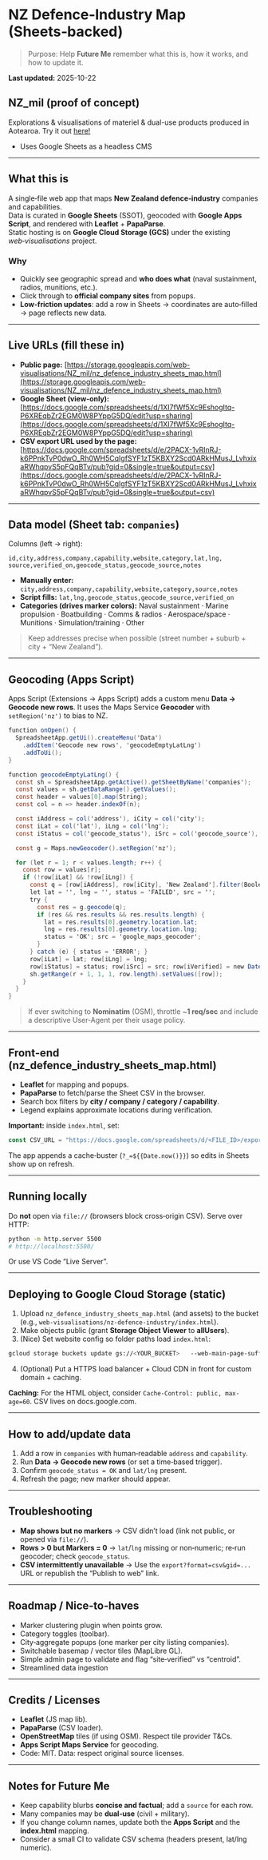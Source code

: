 # NZ Defence‑Industry Map (Sheets‑backed)

> Purpose: Help **Future Me** remember what this is, how it works, and how to update it.

**Last updated:** 2025-10-22

## NZ_mil (proof of concept)
Explorations &amp; visualisations of materiel & dual-use products produced in Aotearoa. Try it out [here!](https://storage.googleapis.com/web-visualisations/NZ_mil/nz_defence_industry_sheets_map.html)
- Uses Google Sheets as a headless CMS

---

## What this is

A single‑file web app that maps **New Zealand defence‑industry** companies and capabilities.  
Data is curated in **Google Sheets** (SSOT), geocoded with **Google Apps Script**, and rendered with **Leaflet** + **PapaParse**.  
Static hosting is on **Google Cloud Storage (GCS)** under the existing *web‑visualisations* project.

### Why
- Quickly see geographic spread and **who does what** (naval sustainment, radios, munitions, etc.).
- Click through to **official company sites** from popups.
- **Low‑friction updates**: add a row in Sheets → coordinates are auto‑filled → page reflects new data.

---

## Live URLs (fill these in)

- **Public page:** [https://storage.googleapis.com/web-visualisations/NZ_mil/nz_defence_industry_sheets_map.html](https://storage.googleapis.com/web-visualisations/NZ_mil/nz_defence_industry_sheets_map.html)  
- **Google Sheet (view‑only):** [https://docs.google.com/spreadsheets/d/1XI7fWf5Xc9EshogItq-P6XREqbZr2EGM0W8PYppG5DQ/edit?usp=sharing](https://docs.google.com/spreadsheets/d/1XI7fWf5Xc9EshogItq-P6XREqbZr2EGM0W8PYppG5DQ/edit?usp=sharing)  
- **CSV export URL used by the page:** [https://docs.google.com/spreadsheets/d/e/2PACX-1vRInRJ-k6PPnkTvP0dwO_Rh0WH5CqIgfSYF1zT5KBXY2Scd0ARkHMusJ_LvhxixaRWhqpvS5pFQqBTv/pub?gid=0&single=true&output=csv](https://docs.google.com/spreadsheets/d/e/2PACX-1vRInRJ-k6PPnkTvP0dwO_Rh0WH5CqIgfSYF1zT5KBXY2Scd0ARkHMusJ_LvhxixaRWhqpvS5pFQqBTv/pub?gid=0&single=true&output=csv)  
 
---

## Data model (Sheet tab: `companies`)

Columns (left → right):
```
id,city,address,company,capability,website,category,lat,lng,
source,verified_on,geocode_status,geocode_source,notes
```
- **Manually enter:** `city,address,company,capability,website,category,source,notes`
- **Script fills:** `lat,lng,geocode_status,geocode_source,verified_on`
- **Categories (drives marker colors):** Naval sustainment · Marine propulsion · Boatbuilding · Comms & radios · Aerospace/space · Munitions · Simulation/training · Other

> Keep addresses precise when possible (street number + suburb + city + “New Zealand”).

---

## Geocoding (Apps Script)

Apps Script (Extensions → Apps Script) adds a custom menu **Data → Geocode new rows**. It uses the Maps Service **Geocoder** with `setRegion('nz')` to bias to NZ.

```gs
function onOpen() {
  SpreadsheetApp.getUi().createMenu('Data')
    .addItem('Geocode new rows', 'geocodeEmptyLatLng')
    .addToUi();
}

function geocodeEmptyLatLng() {
  const sh = SpreadsheetApp.getActive().getSheetByName('companies');
  const values = sh.getDataRange().getValues();
  const header = values[0].map(String);
  const col = n => header.indexOf(n);

  const iAddress = col('address'), iCity = col('city');
  const iLat = col('lat'), iLng = col('lng');
  const iStatus = col('geocode_status'), iSrc = col('geocode_source'), iVerified = col('verified_on');

  const g = Maps.newGeocoder().setRegion('nz');

  for (let r = 1; r < values.length; r++) {
    const row = values[r];
    if (!row[iLat] && !row[iLng]) {
      const q = [row[iAddress], row[iCity], 'New Zealand'].filter(Boolean).join(', ');
      let lat = '', lng = '', status = 'FAILED', src = '';
      try {
        const res = g.geocode(q);
        if (res && res.results && res.results.length) {
          lat = res.results[0].geometry.location.lat;
          lng = res.results[0].geometry.location.lng;
          status = 'OK'; src = 'google_maps_geocoder';
        }
      } catch (e) { status = 'ERROR'; }
      row[iLat] = lat; row[iLng] = lng;
      row[iStatus] = status; row[iSrc] = src; row[iVerified] = new Date();
      sh.getRange(r + 1, 1, 1, row.length).setValues([row]);
    }
  }
}
```

> If ever switching to **Nominatim** (OSM), throttle ~**1 req/sec** and include a descriptive User‑Agent per their usage policy.

---

## Front‑end (nz_defence_industry_sheets_map.html)

- **Leaflet** for mapping and popups.  
- **PapaParse** to fetch/parse the Sheet CSV in the browser.  
- Search box filters by **city / company / category / capability**.  
- Legend explains approximate locations during verification.

**Important:** inside `index.html`, set:
```js
const CSV_URL = "https://docs.google.com/spreadsheets/d/<FILE_ID>/export?format=csv&gid=<TAB_GID>";
```
The app appends a cache‑buster (`?_=${{Date.now()}}`) so edits in Sheets show up on refresh.

---

## Running locally

Do **not** open via `file://` (browsers block cross‑origin CSV). Serve over HTTP:
```bash
python -m http.server 5500
# http://localhost:5500/
```
Or use VS Code “Live Server”.

---

## Deploying to Google Cloud Storage (static)

1) Upload `nz_defence_industry_sheets_map.html` (and assets) to the bucket (e.g., `web-visualisations/nz-defence-industry/index.html`).  
2) Make objects public (grant **Storage Object Viewer** to **allUsers**).  
3) (Nice) Set website config so folder paths load `index.html`:
```bash
gcloud storage buckets update gs://<YOUR_BUCKET>   --web-main-page-suffix=index.html --web-error-page=404.html
```
4) (Optional) Put a HTTPS load balancer + Cloud CDN in front for custom domain + caching.

**Caching:** For the HTML object, consider `Cache-Control: public, max-age=60`. CSV lives on docs.google.com.

---

## How to add/update data

1. Add a row in `companies` with human‑readable `address` and `capability`.  
2. Run **Data → Geocode new rows** (or set a time‑based trigger).  
3. Confirm `geocode_status = OK` and `lat/lng` present.  
4. Refresh the page; new marker should appear.

---

## Troubleshooting

- **Map shows but no markers** → CSV didn’t load (link not public, or opened via `file://`).  
- **Rows > 0 but Markers = 0** → `lat`/`lng` missing or non‑numeric; re‑run geocoder; check `geocode_status`.  
- **CSV intermittently unavailable** → Use the `export?format=csv&gid=...` URL or republish the “Publish to web” link.

---

## Roadmap / Nice‑to‑haves

- Marker clustering plugin when points grow.  
- Category toggles (toolbar).  
- City‑aggregate popups (one marker per city listing companies).  
- Switchable basemap / vector tiles (MapLibre GL).  
- Simple admin page to validate and flag “site‑verified” vs “centroid”.
- Streamlined data ingestion

---

## Credits / Licenses

- **Leaflet** (JS map lib).  
- **PapaParse** (CSV loader).  
- **OpenStreetMap** tiles (if using OSM). Respect tile provider T&Cs.  
- **Apps Script Maps Service** for geocoding.  
- Code: MIT. Data: respect original source licenses.

---

## Notes for Future Me

- Keep capability blurbs **concise and factual**; add a `source` for each row.  
- Many companies may be **dual‑use** (civil + military).  
- If you change column names, update both the **Apps Script** and the **index.html** mapping.
- Consider a small CI to validate CSV schema (headers present, lat/lng numeric).
